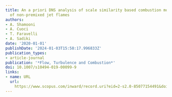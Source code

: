 ```yaml
---
title: An a priori DNS analysis of scale similarity based combustion models for LES
  of non-premixed jet flames
authors:
- A. Shamooni
- A. Cuoci
- T. Faravelli
- A. Sadiki
date: '2020-01-01'
publishDate: '2024-01-03T15:58:17.996833Z'
publication_types:
- article-journal
publication: '*Flow, Turbulence and Combustion*'
doi: 10.1007/s10494-019-00099-9
links:
- name: URL
  url: 
    https://www.scopus.com/inward/record.uri?eid=2-s2.0-85077154491&doi=10.1007%2fs10494-019-00099-9&partnerID=40&md5=5267f43e7e88901f517bb0c50c22eda7
---
```

